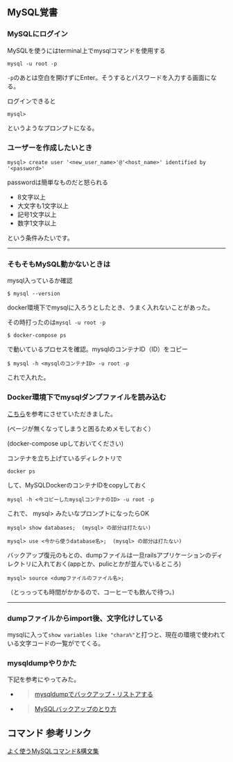 ## MySQL覚書

### MySQLにログイン

MySQLを使うにはterminal上でmysqlコマンドを使用する

```
mysql -u root -p
```
`-p`のあとは空白を開けずにEnter。そうするとパスワードを入力する画面になる。

ログインできると
```
mysql>

```
というようなプロンプトになる。

### ユーザーを作成したいとき

```
mysql> create user '<new_user_name>'@'<host_name>' identified by '<password>'
```

passwordは簡単なものだと怒られる

- 8文字以上
- 大文字も1文字以上
- 記号1文字以上
- 数字1文字以上

という条件みたいです。

---
### そもそもMySQL動かないときは

mysql入っているか確認

```
$ mysql --version
```

docker環境下でmysqlに入ろうとしたとき、うまく入れないことがあった。

その時打ったのは`mysql -u root -p`

```
$ docker-compose ps
```
で動いているプロセスを確認。mysqlのコンテナID（ID）をコピー

```
$ mysql -h <mysqlのコンテナID> -u root -p
```

これで入れた。

### Docker環境下でmysqlダンプファイルを読み込む

[こちら](https://jablogs.com/detail/31379)を参考にさせていただきました。

(ページが無くなってしまうと困るためメモしておく）

(docker-compose upしておいてください)

コンテナを立ち上げているディレクトリで

```
docker ps
```
して、MySQLDockerのコンテナIDをcopyしておく

```
mysql -h <今コピーしたmysqlコンテナのID> -u root -p
```

これで、 mysql> みたいなプロンプトになったらOK

```
mysql> show databases;  (mysql> の部分は打たない)
```

```
mysql> use <今から使うdatabase名>;  (mysql> の部分は打たない)
```
バックアップ復元のもとの、dumpファイルは一旦railsアプリケーションのディレクトリに入れておく(appとか、pulicとかが並んでいるところ)

```
mysql> source <dumpファイルのファイル名>;
```

（とっっっても時間がかかるので、コーヒーでも飲んで待つ。)


---

### dumpファイルからimport後、文字化けしている

mysqlに入って`show variables like "chara%"`と打つと、現在の環境で使われている文字コードの一覧がでてくる。

### mysqldumpやりかた

下記を参考にやってみた。

- > [mysqldumpでバックアップ・リストアする](https://www.tohoho-web.com/ex/mysql-mysqldump.html)
- > [MySQLバックアップのとり方](https://qiita.com/iika0220/items/01d4b8bde4c06cf13fec)


## コマンド 参考リンク

[よく使うMySQLコマンド&構文集](https://qiita.com/CyberMergina/items/f889519e6be19c46f5f4#%E3%83%86%E3%83%BC%E3%83%96%E3%83%AB%E4%B8%80%E8%A6%A7%E3%81%AE%E8%A1%A8%E7%A4%BA)



